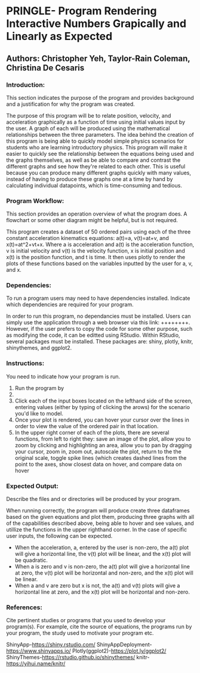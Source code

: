 # PRINGLE- Program Rendering Interactive Numbers Grapically and Linearly as Expected
## Authors: Christopher Yeh, Taylor-Rain Coleman, Christina De Cesaris



### Introduction: 
This section indicates the purpose of the program and provides background and a justification for why the 
program was created.

The purpose of this program will be to relate position, velocity, and acceleration graphically as a function of time using initial values input by the user. A graph of each will be produced using the mathematical relationships between the three parameters. The idea behind the creation of this program is being able to quickly model simple physics scenarios for students who are learning introductory physics. This program will make it easier to quickly see the relationship between the equations being used and the graphs themselves, as well as be able to compare and contrast the different graphs and see how they're related to each other. This is useful because you can produce many different graphs quickly with many values, instead of having to produce these graphs one at a time by hand by calculating individual datapoints, which is time-consuming and tedious. 

### Program Workflow: 
This section provides an operation overview of what the program does. A flowchart or some other diagram 
might be helpful, but is not required.

This program creates a dataset of 50 ordered pairs using each of the three constant acceleration kinematics equations: a(t)=a, v(t)=at+v, and x(t)=at^2+vt+x. Where a is acceleration and a(t) is the acceleration function, v is initial velocity and v(t) is the velocity function, x is initial position and x(t) is the position function, and t is time. It then uses plotly to render the plots of these functions based on the variables inputted by the user for a, v, and x. 

### Dependencies: 
To run a program users may need to have dependencies installed. Indicate which dependencies are required for 
your program.

In order to run this program, no dependancies must be installed. Users can simply use the application through a web browser via this link: ++++++++. However, if the user prefers to copy the code for some other purpose, such as modifying the code, it can be editted using RStudio. Within RStudio, several packages must be installed. These packages are: shiny, plotly, knitr, shinythemes, and ggplot2.

### Instructions: 
You need to indicate how your program is run.
1. Run the program by
2. 
3. Click each of the input boxes located on the lefthand side of the screen, entering values (either by typing of clicking the 
arows) for the scenario you'd like to model.
4. Once your plot is rendered, you can hover your cursor over the lines in order to view the value of the ordered pair in that location.
5. In the upper right corner of each of the plots, there are several functions, from left to right they: save an image of the plot, allow you to zoom by clicking and highlighting an area, allow you to pan by dragging your cursor, zoom in, zoom out, autoscale the plot, return to the the original scale, toggle spike lines (which creates dashed lines from the point to the axes, show closest data on hover, and compare data on hover

### Expected Output: 
Describe the files and or directories will be produced by your program.

When running correctly, the program will produce create three dataframes based on the given equations and plot them, producing three graphs with all of the capabilities described above, being able to hover and see values, and utillize the functions in the upper righthand corner. In the case of specific user inputs, the following can be expected.
- When the acceleration, a, entered by the user is non-zero, the a(t) plot will give a horizontal line, the v(t) plot will be linear, and the x(t) plot will be quadratic. 
- When a is zero and v is non-zero, the a(t) plot will give a horizontal line at zero, the v(t) plot will be horizontal and non-zero, and the x(t) plot will be linear. 
- When a and v are zero but x is not, the a(t) and v(t) plots will give a horizontal line at zero, and the x(t) plot will be horizontal and non-zero. 

### References: 
Cite pertinent studies or programs that you used to develop your program(s). For example, cite the source of 
equations, the programs run by your program, the study used to motivate your program etc.

ShinyApp-https://shiny.rstudio.com/ 
ShinyAppDeployment-https://www.shinyapps.io/
Plotly(ggplot2)-https://plot.ly/ggplot2/
ShinyThemes-https://rstudio.github.io/shinythemes/
knitr-https://yihui.name/knitr/
